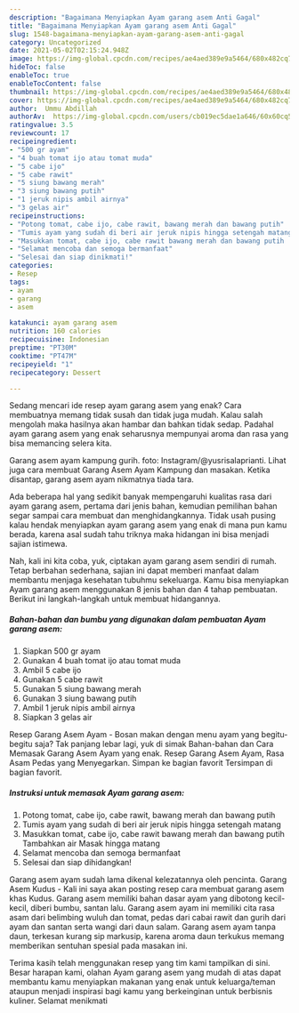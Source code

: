 ```yaml
---
description: "Bagaimana Menyiapkan Ayam garang asem Anti Gagal"
title: "Bagaimana Menyiapkan Ayam garang asem Anti Gagal"
slug: 1548-bagaimana-menyiapkan-ayam-garang-asem-anti-gagal
category: Uncategorized
date: 2021-05-02T02:15:24.948Z
image: https://img-global.cpcdn.com/recipes/ae4aed389e9a5464/680x482cq70/ayam-garang-asem-foto-resep-utama.jpg
hideToc: false
enableToc: true
enableTocContent: false
thumbnail: https://img-global.cpcdn.com/recipes/ae4aed389e9a5464/680x482cq70/ayam-garang-asem-foto-resep-utama.jpg
cover: https://img-global.cpcdn.com/recipes/ae4aed389e9a5464/680x482cq70/ayam-garang-asem-foto-resep-utama.jpg
author:  Ummu Abdillah
authorAv:  https://img-global.cpcdn.com/users/cb019ec5dae1a646/60x60cq50/avatar.jpg
ratingvalue: 3.5
reviewcount: 17
recipeingredient:
- "500 gr ayam"
- "4 buah tomat ijo atau tomat muda"
- "5 cabe ijo"
- "5 cabe rawit"
- "5 siung bawang merah"
- "3 siung bawang putih"
- "1 jeruk nipis ambil airnya"
- "3 gelas air"
recipeinstructions:
- "Potong tomat, cabe ijo, cabe rawit, bawang merah dan bawang putih"
- "Tumis ayam yang sudah di beri air jeruk nipis hingga setengah matang"
- "Masukkan tomat, cabe ijo, cabe rawit bawang merah dan bawang putih  Tambahkan air  Masak hingga matang"
- "Selamat mencoba dan semoga bermanfaat"
- "Selesai dan siap dinikmati!"
categories:
- Resep
tags:
- ayam
- garang
- asem

katakunci: ayam garang asem 
nutrition: 160 calories
recipecuisine: Indonesian
preptime: "PT30M"
cooktime: "PT47M"
recipeyield: "1"
recipecategory: Dessert

---
```



Sedang mencari ide resep ayam garang asem yang enak? Cara membuatnya memang tidak susah dan tidak juga mudah. Kalau salah mengolah maka hasilnya akan hambar dan bahkan tidak sedap. Padahal ayam garang asem yang enak seharusnya mempunyai aroma dan rasa yang bisa memancing selera kita.


Garang asem ayam kampung gurih. foto: Instagram/@yusrisalaprianti. Lihat juga cara membuat Garang Asem Ayam Kampung dan masakan. Ketika disantap, garang asem ayam nikmatnya tiada tara.

Ada beberapa hal yang sedikit banyak mempengaruhi kualitas rasa dari ayam garang asem, pertama dari jenis bahan, kemudian pemilihan bahan segar sampai cara membuat dan menghidangkannya. Tidak usah pusing kalau hendak menyiapkan ayam garang asem yang enak di mana pun kamu berada, karena asal sudah tahu triknya maka hidangan ini bisa menjadi sajian istimewa.


Nah, kali ini kita coba, yuk, ciptakan ayam garang asem sendiri di rumah. Tetap berbahan sederhana, sajian ini dapat memberi manfaat dalam membantu menjaga kesehatan tubuhmu sekeluarga. Kamu bisa menyiapkan Ayam garang asem menggunakan 8 jenis bahan dan 4 tahap pembuatan. Berikut ini langkah-langkah untuk membuat hidangannya.

<!--inarticleads1-->

##### Bahan-bahan dan bumbu yang digunakan dalam pembuatan Ayam garang asem:

1. Siapkan 500 gr ayam
1. Gunakan 4 buah tomat ijo atau tomat muda
1. Ambil 5 cabe ijo
1. Gunakan 5 cabe rawit
1. Gunakan 5 siung bawang merah
1. Gunakan 3 siung bawang putih
1. Ambil 1 jeruk nipis ambil airnya
1. Siapkan 3 gelas air


Resep Garang Asem Ayam - Bosan makan dengan menu ayam yang begitu-begitu saja? Tak panjang lebar lagi, yuk di simak Bahan-bahan dan Cara Memasak Garang Asem Ayam yang enak. Resep Garang Asem Ayam, Rasa Asam Pedas yang Menyegarkan. Simpan ke bagian favorit Tersimpan di bagian favorit. 

<!--inarticleads2-->

##### Instruksi untuk memasak Ayam garang asem:

1. Potong tomat, cabe ijo, cabe rawit, bawang merah dan bawang putih
1. Tumis ayam yang sudah di beri air jeruk nipis hingga setengah matang
1. Masukkan tomat, cabe ijo, cabe rawit bawang merah dan bawang putih  Tambahkan air  Masak hingga matang
1. Selamat mencoba dan semoga bermanfaat
1. Selesai dan siap dihidangkan!

Garang asem ayam sudah lama dikenal kelezatannya oleh pencinta. Garang Asem Kudus - Kali ini saya akan posting resep cara membuat garang asem khas Kudus. Garang asem memiliki bahan dasar ayam yang dibotong kecil-kecil, diberi bumbu, santan lalu. Garang asem ayam ini memiliki cita rasa asam dari belimbing wuluh dan tomat, pedas dari cabai rawit dan gurih dari ayam dan santan serta wangi dari daun salam. Garang asem ayam tanpa daun, terkesan kurang sip markusip, karena aroma daun terkukus memang memberikan sentuhan spesial pada masakan ini. 

Terima kasih telah menggunakan resep yang tim kami tampilkan di sini. Besar harapan kami, olahan Ayam garang asem yang mudah di atas dapat membantu kamu menyiapkan makanan yang enak untuk keluarga/teman ataupun menjadi inspirasi bagi kamu yang berkeinginan untuk berbisnis kuliner. Selamat menikmati
